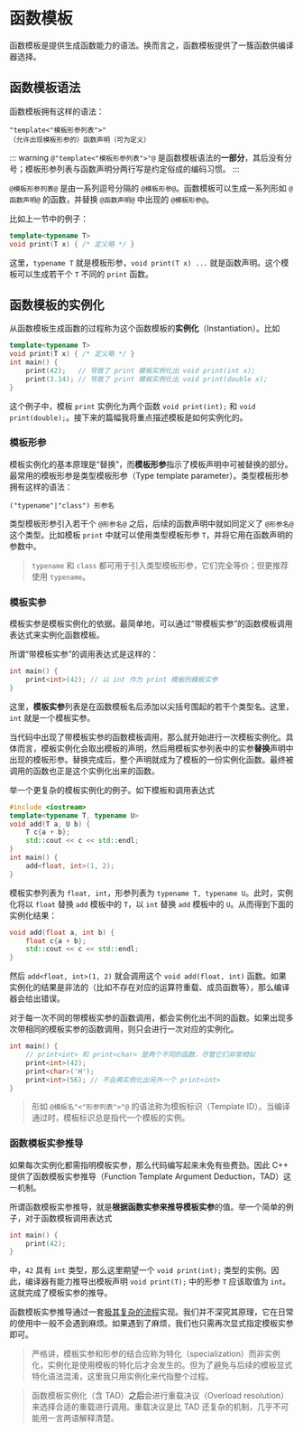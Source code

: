 # 函数模板

函数模板是提供生成函数能力的语法。换而言之，函数模板提供了一簇函数供编译器选择。

## 函数模板语法

函数模板拥有这样的语法：
```sdsc
"template<"模板形参列表">"
（允许出现模板形参的）函数声明（可为定义）
```

::: warning
`@"template<"模板形参列表">"@` 是函数模板语法的**一部分**，其后没有分号；模板形参列表与函数声明分两行写是约定俗成的编码习惯。
:::

`@模板形参列表@` 是由一系列逗号分隔的 `@模板形参@`。函数模板可以生成一系列形如 `@函数声明@` 的函数，并替换 `@函数声明@` 中出现的 `@模板形参@`。

比如上一节中的例子：
```cpp
template<typename T>
void print(T x) { /* 定义略 */ }
```

这里，`typename T` 就是模板形参，`void print(T x) ...` 就是函数声明。这个模板可以生成若干个 `T` 不同的 `print` 函数。

## 函数模板的实例化

从函数模板生成函数的过程称为这个函数模板的**实例化**（Instantiation）。比如

```cpp
template<typename T>
void print(T x) { /* 定义略 */ }
int main() {
    print(42);   // 导致了 print 模板实例化出 void print(int x);
    print(3.14); // 导致了 print 模板实例化出 void print(double x);
}
```

这个例子中，模板 `print` 实例化为两个函数 `void print(int);` 和 `void print(double);`。接下来的篇幅我将重点描述模板是如何实例化的。

### 模板形参

模板实例化的基本原理是“替换”，而**模板形参**指示了模板声明中可被替换的部分。最常用的模板形参是类型模板形参（Type template parameter）。类型模板形参拥有这样的语法：

```sdsc
("typename"|"class") 形参名
```

类型模板形参引入若干个 `@形参名@` 之后，后续的函数声明中就如同定义了 `@形参名@` 这个类型。比如模板 `print` 中就可以使用类型模板形参 `T`，并将它用在函数声明的参数中。

> `typename` 和 `class` 都可用于引入类型模板形参，它们完全等价；但更推荐使用 `typename`。

### 模板实参

模板实参是模板实例化的依据。最简单地，可以通过“带模板实参”的函数模板调用表达式来实例化函数模板。

所谓“带模板实参”的调用表达式是这样的：
```cpp
int main() {
    print<int>(42); // 以 int 作为 print 模板的模板实参
}
```
这里，**模板实参**列表是在函数模板名后添加以尖括号围起的若干个类型名。这里，`int` 就是一个模板实参。

当代码中出现了带模板实参的函数模板调用，那么就开始进行一次模板实例化。具体而言，模板实例化会取出模板的声明，然后用模板实参列表中的实参**替换**声明中出现的模板形参。替换完成后，整个声明就成为了模板的一份实例化函数。最终被调用的函数也正是这个实例化出来的函数。

举一个更复杂的模板实例化的例子。如下模板和调用表达式
```cpp codemo(show)
#include <iostream>
template<typename T, typename U>
void add(T a, U b) {
    T c{a + b};
    std::cout << c << std::endl;
}
int main() {
    add<float, int>(1, 2);
}
```
模板实参列表为 `float, int`，形参列表为 `typename T, typename U`。此时，实例化将以 `float` 替换 `add` 模板中的 `T`，以 `int` 替换 `add` 模板中的 `U`。从而得到下面的实例化结果：
```cpp
void add(float a, int b) {
    float c{a + b};
    std::cout << c << std::endl;
}
```

然后 `add<float, int>(1, 2)` 就会调用这个 `void add(float, int)` 函数。如果实例化的结果是非法的（比如不存在对应的运算符重载、成员函数等），那么编译器会给出错误。

对于每一次不同的带模板实参的函数调用，都会实例化出不同的函数。如果出现多次带相同的模板实参的函数调用，则只会进行一次对应的实例化。
```cpp
int main() {
    // print<int> 和 print<char> 是两个不同的函数，尽管它们非常相似
    print<int>(42);
    print<char>('H');
    print<int>(56); // 不会再实例化出另外一个 print<int>
}
```

> 形如 `@模板名"<"形参列表">"@` 的语法称为模板标识（Template ID）。当编译通过时，模板标识总是指代一个模板的实例。

### 函数模板实参推导

如果每次实例化都需指明模板实参，那么代码编写起来未免有些费劲。因此 C++ 提供了函数模板实参推导（Function Template Argument Deduction，TAD）这一机制。

所谓函数模板实参推导，就是**根据函数实参来推导模板实参**的值。举一个简单的例子，对于函数模板调用表达式
```cpp
int main() {
    print(42);
}
```
中，`42` 具有 `int` 类型，那么这里期望一个 `void print(int);` 类型的实例。因此，编译器有能力推导出模板声明 `void print(T);` 中的形参 `T` 应该取值为 `int`。这就完成了模板实参的推导。

函数模板实参推导通过一套[极其复杂的流程](https://zh.cppreference.com/w/cpp/language/template_argument_deduction)实现。我们并不深究其原理，它在日常的使用中一般不会遇到麻烦。如果遇到了麻烦，我们也只需再次显式指定模板实参即可。

> 严格讲，模板实参和形参的结合应称为特化（specialization）而非实例化，实例化是使用模板的特化后才会发生的。但为了避免与后续的模板显式特化语法混淆，这里我只用实例化来代指整个过程。

> 函数模板实例化（含 TAD）**之后**会进行重载决议（Overload resolution）来选择合适的重载进行调用。重载决议是比 TAD 还复杂的机制，几乎不可能用一言两语解释清楚。
